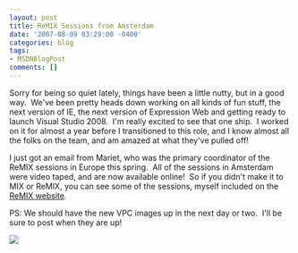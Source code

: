 ```yaml
---
layout: post
title: ReMIX Sessions from Amsterdam
date: '2007-08-09 03:29:00 -0400'
categories: blog
tags:
- MSDNBlogPost
comments: []
---
```


Sorry for being so quiet lately, things have been a little nutty, but in a good way.  We've been pretty heads down working on all kinds of fun stuff, the next version of IE, the next version of Expression Web and getting ready to launch Visual Studio 2008.  I'm really excited to see that one ship.  I worked on it for almost a year before I transitioned to this role, and I know almost all the folks on the team, and am amazed at what they've pulled off!

I just got an email from Mariet, who was the primary coordinator of the ReMIX sessions in Europe this spring.  All of the sessions in Amsterdam were video taped, and are now available online!  So if you didn't make it to MIX or ReMIX, you can see some of the sessions, myself included on the [ReMIX website](http://www.microsoft.com/emea/msdnshowtime/result_search.aspx?event=71&amp;x=25&amp;y=5).

PS: We should have the new VPC images up in the next day or two.  I'll be sure to post when they are up!

![](http://blogs.msdn.com/aggbug.aspx?PostID=4306113)